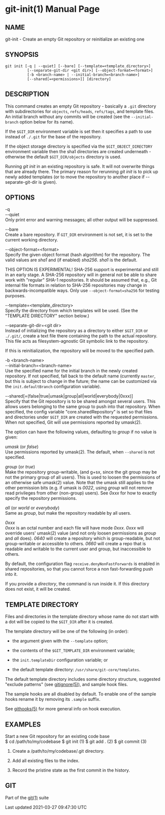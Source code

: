 git-init(1) Manual Page
=======================

NAME
----

git-init - Create an empty Git repository or reinitialize an existing one

SYNOPSIS
--------

    git init [-q | --quiet] [--bare] [--template=<template_directory>]
              [--separate-git-dir <git dir>] [--object-format=<format>]
              [-b <branch-name> | --initial-branch=<branch-name>]
              [--shared[=<permissions>]] [directory]

DESCRIPTION
-----------

This command creates an empty Git repository - basically a `.git` directory with subdirectories for `objects`, `refs/heads`, `refs/tags`, and template files. An initial branch without any commits will be created (see the `--initial-branch` option below for its name).

If the `$GIT_DIR` environment variable is set then it specifies a path to use instead of `./.git` for the base of the repository.

If the object storage directory is specified via the `$GIT_OBJECT_DIRECTORY` environment variable then the sha1 directories are created underneath - otherwise the default `$GIT_DIR/objects` directory is used.

Running *git init* in an existing repository is safe. It will not overwrite things that are already there. The primary reason for rerunning *git init* is to pick up newly added templates (or to move the repository to another place if --separate-git-dir is given).

OPTIONS
-------

-q  
--quiet  
Only print error and warning messages; all other output will be suppressed.

--bare  
Create a bare repository. If `GIT_DIR` environment is not set, it is set to the current working directory.

--object-format=&lt;format&gt;  
Specify the given object format (hash algorithm) for the repository. The valid values are *sha1* and (if enabled) *sha256*. *sha1* is the default.

THIS OPTION IS EXPERIMENTAL! SHA-256 support is experimental and still in an early stage. A SHA-256 repository will in general not be able to share work with "regular" SHA-1 repositories. It should be assumed that, e.g., Git internal file formats in relation to SHA-256 repositories may change in backwards-incompatible ways. Only use `--object-format=sha256` for testing purposes.

--template=&lt;template\_directory&gt;  
Specify the directory from which templates will be used. (See the "TEMPLATE DIRECTORY" section below.)

--separate-git-dir=&lt;git dir&gt;  
Instead of initializing the repository as a directory to either `$GIT_DIR` or `./.git/`, create a text file there containing the path to the actual repository. This file acts as filesystem-agnostic Git symbolic link to the repository.

If this is reinitialization, the repository will be moved to the specified path.

-b &lt;branch-name&gt;  
--initial-branch=&lt;branch-name&gt;  
Use the specified name for the initial branch in the newly created repository. If not specified, fall back to the default name (currently `master`, but this is subject to change in the future; the name can be customized via the `init.defaultBranch` configuration variable).

 --shared\[=(false|true|umask|group|all|world|everybody|0xxx)\]   
Specify that the Git repository is to be shared amongst several users. This allows users belonging to the same group to push into that repository. When specified, the config variable "core.sharedRepository" is set so that files and directories under `$GIT_DIR` are created with the requested permissions. When not specified, Git will use permissions reported by umask(2).

The option can have the following values, defaulting to *group* if no value is given:

 *umask* (or *false*)   
Use permissions reported by umask(2). The default, when `--shared` is not specified.

 *group* (or *true*)   
Make the repository group-writable, (and g+sx, since the git group may be not the primary group of all users). This is used to loosen the permissions of an otherwise safe umask(2) value. Note that the umask still applies to the other permission bits (e.g. if umask is *0022*, using *group* will not remove read privileges from other (non-group) users). See *0xxx* for how to exactly specify the repository permissions.

 *all* (or *world* or *everybody*)   
Same as *group*, but make the repository readable by all users.

*0xxx*  
*0xxx* is an octal number and each file will have mode *0xxx*. *0xxx* will override users' umask(2) value (and not only loosen permissions as *group* and *all* does). *0640* will create a repository which is group-readable, but not group-writable or accessible to others. *0660* will create a repo that is readable and writable to the current user and group, but inaccessible to others.

By default, the configuration flag `receive.denyNonFastForwards` is enabled in shared repositories, so that you cannot force a non fast-forwarding push into it.

If you provide a *directory*, the command is run inside it. If this directory does not exist, it will be created.

TEMPLATE DIRECTORY
------------------

Files and directories in the template directory whose name do not start with a dot will be copied to the `$GIT_DIR` after it is created.

The template directory will be one of the following (in order):

-   the argument given with the `--template` option;

-   the contents of the `$GIT_TEMPLATE_DIR` environment variable;

-   the `init.templateDir` configuration variable; or

-   the default template directory: `/usr/share/git-core/templates`.

The default template directory includes some directory structure, suggested "exclude patterns" (see [gitignore(5)](gitignore.html)), and sample hook files.

The sample hooks are all disabled by default. To enable one of the sample hooks rename it by removing its `.sample` suffix.

See [githooks(5)](githooks.html) for more general info on hook execution.

EXAMPLES
--------

 Start a new Git repository for an existing code base   
    $ cd /path/to/my/codebase
    $ git init      (1)
    $ git add .     (2)
    $ git commit    (3)

1.  Create a /path/to/my/codebase/.git directory.

2.  Add all existing files to the index.

3.  Record the pristine state as the first commit in the history.

GIT
---

Part of the [git(1)](git.html) suite

Last updated 2021-03-27 09:47:30 UTC
